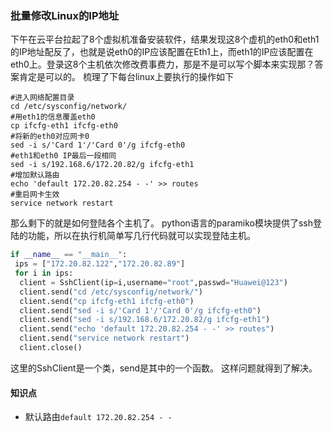 ### 批量修改Linux的IP地址
下午在云平台拉起了8个虚拟机准备安装软件，结果发现这8个虚机的eth0和eth1的IP地址配反了，也就是说eth0的IP应该配置在Eth1上，而eth1的IP应该配置在eth0上。登录这8个主机依次修改费事费力，那是不是可以写个脚本来实现那？答案肯定是可以的。
梳理了下每台linux上要执行的操作如下
``` shell
#进入网络配置目录
cd /etc/sysconfig/network/
#用eth1的信息覆盖eth0
cp ifcfg-eth1 ifcfg-eth0
#将新的eth0对应网卡0
sed -i s/'Card 1'/'Card 0'/g ifcfg-eth0
#eth1和eth0 IP最后一段相同
sed -i s/192.168.6/172.20.82/g ifcfg-eth1
#增加默认路由
echo 'default 172.20.82.254 - -' >> routes
#重启网卡生效
service network restart
```
那么剩下的就是如何登陆各个主机了。
python语言的paramiko模块提供了ssh登陆的功能，所以在执行机简单写几行代码就可以实现登陆主机。
``` python
if __name__ == "__main__":
 ips = ["172.20.82.122","172.20.82.89"]
 for i in ips:
  client = SshClient(ip=i,username="root",passwd="Huawei@123")
  client.send("cd /etc/sysconfig/network/")
  client.send("cp ifcfg-eth1 ifcfg-eth0")
  client.send("sed -i s/'Card 1'/'Card 0'/g ifcfg-eth0")
  client.send("sed -i s/192.168.6/172.20.82/g ifcfg-eth1")
  client.send("echo 'default 172.20.82.254 - -' >> routes")
  client.send("service network restart")
  client.close()
```
这里的SshClient是一个类，send是其中的一个函数。
这样问题就得到了解决。
#### 知识点
* 默认路由`default 172.20.82.254 - -`

